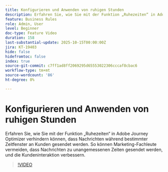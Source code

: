 ```yaml
---
title: Konfigurieren und Anwenden von ruhigen Stunden
description: Erfahren Sie, wie Sie mit der Funktion „Ruhezeiten“ in Adobe Journey Optimizer verhindern können, dass Nachrichten (SMS, E-Mail, Push, WhatsApp) innerhalb bestimmter Zeitfenster an Kunden gesendet werden. So können Marketing-Experten vermeiden, dass Nachrichten zu unangemessenen Zeiten gesendet werden, und die Kundeninteraktion verbessern.
feature: Business Rules
role: Admin, User
level: Beginner
doc-type: Feature Video
duration: 158
last-substantial-update: 2025-10-15T00:00:00Z
jira: KT-19403
hide: false
hidefromtoc: false
index: true
source-git-commit: c7ff1ad8ff2069295d65553022306cccaf8cbac6
workflow-type: tm+mt
source-wordcount: '86'
ht-degree: 0%

---
```



# Konfigurieren und Anwenden von ruhigen Stunden

Erfahren Sie, wie Sie mit der Funktion „Ruhezeiten“ in Adobe Journey Optimizer verhindern können, dass Nachrichten während bestimmter Zeitfenster an Kunden gesendet werden. So können Marketing-Fachleute vermeiden, dass Nachrichten zu unangemessenen Zeiten gesendet werden, und die Kundeninteraktion verbessern.

>[!VIDEO](https://video.tv.adobe.com/v/3475851/?learn=on&enablevpops)

